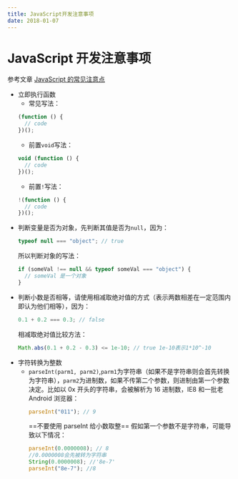 ```yaml
---
title: JavaScript开发注意事项
date: 2018-01-07
---
```


# JavaScript 开发注意事项

参考文章 [JavaScript 的常见注意点](https://segmentfault.com/a/1190000012730162)

- 立即执行函数
  - 常见写法：
  ```js
  (function () {
    // code
  })();
  ```
  - 前置`void`写法：
  ```js
  void (function () {
    // code
  })();
  ```
  - 前置`!`写法：
  ```js
  !(function () {
    // code
  })();
  ```
- 判断变量是否为对象，先判断其值是否为`null`，因为：
  ```js
  typeof null === "object"; // true
  ```
  所以判断对象的写法：
  ```js
  if (someVal !== null && typeof someVal === "object") {
    // someVal 是一个对象
  }
  ```
- 判断小数是否相等，请使用相减取绝对值的方式（表示两数相差在一定范围内即认为他们相等），因为：
  ```js
  0.1 + 0.2 === 0.3; // false
  ```
  相减取绝对值比较方法：
  ```js
  Math.abs(0.1 + 0.2 - 0.3) <= 1e-10; // true 1e-10表示1*10^-10
  ```
- 字符转换为整数
  - `parseInt(parm1, parm2)`,`parm1`为字符串（如果不是字符串则会首先转换为字符串），`parm2`为进制数，如果不传第二个参数，则进制由第一个参数决定。比如以 0x 开头的字符串，会被解析为 16 进制数，IE8 和一批老 Android 浏览器：
    ```js
    parseInt("011"); // 9
    ```
    ==不要使用 parseInt 给小数取整== 假如第一个参数不是字符串，可能导致以下情况：
    ```js
    parseInt(0.0000008); // 8
    //0.0000008会先被转为字符串
    String(0.0000008); //'8e-7'
    parseInt("8e-7"); //8
    ```
